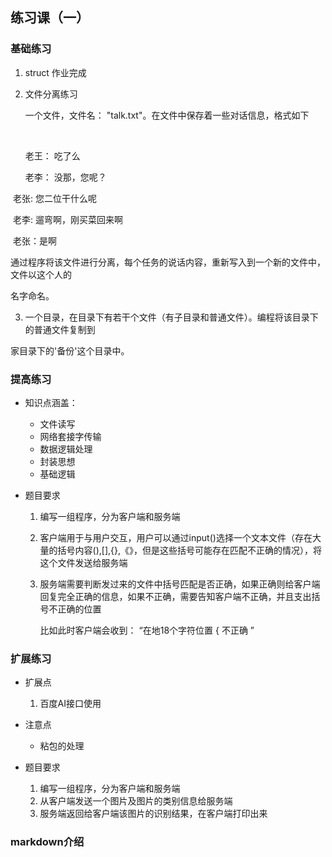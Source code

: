 ## 练习课（一）

### 基础练习

1.  struct 作业完成

2. 文件分离练习

   一个文件，文件名： "talk.txt"。在文件中保存着一些对话信息，格式如下

   ​    

   老王： 吃了么

   老李： 没那，您呢？

​         老张:   您二位干什么呢

​         老李:   遛弯啊，刚买菜回来啊

​         老张：是啊



​     通过程序将该文件进行分离，每个任务的说话内容，重新写入到一个新的文件中，文件以这个人的

名字命名。



3.  一个目录，在目录下有若干个文件（有子目录和普通文件）。编程将该目录下的普通文件复制到

   家目录下的'备份'这个目录中。



### 提高练习

* 知识点涵盖： 

  * 文件读写
  * 网络套接字传输
  * 数据逻辑处理
  * 封装思想
  * 基础逻辑

* 题目要求

  1.  编写一组程序，分为客户端和服务端

  2. 客户端用于与用户交互，用户可以通过input()选择一个文本文件（存在大量的括号内容(),[],{},《》，但是这些括号可能存在匹配不正确的情况），将这个文件发送给服务端

  3. 服务端需要判断发过来的文件中括号匹配是否正确，如果正确则给客户端回复完全正确的信息，如果不正确，需要告知客户端不正确，并且支出括号不正确的位置

     比如此时客户端会收到： “在地18个字符位置 { 不正确 ”



### 扩展练习

* 扩展点
  1. 百度AI接口使用
* 注意点
  * 粘包的处理

* 题目要求
  1. 编写一组程序，分为客户端和服务端
  2. 从客户端发送一个图片及图片的类别信息给服务端
  3. 服务端返回给客户端该图片的识别结果，在客户端打印出来





### markdown介绍















